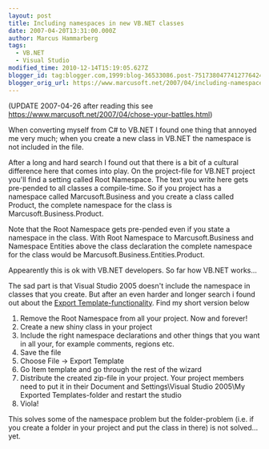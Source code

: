 ```yaml
---
layout: post
title: Including namespaces in new VB.NET classes
date: 2007-04-20T13:31:00.000Z
author: Marcus Hammarberg
tags:
  - VB.NET
  - Visual Studio
modified_time: 2010-12-14T15:19:05.627Z
blogger_id: tag:blogger.com,1999:blog-36533086.post-7517380477412776424
blogger_orig_url: https://www.marcusoft.net/2007/04/including-namespaces-in-new-vbnet.html
---
```


(UPDATE 2007-04-26 after reading this see
<https://www.marcusoft.net/2007/04/chose-your-battles.html>)

When converting myself from C# to VB.NET I found one thing that annoyed
me very much; when you create a new class in VB.NET the namespace is not
included in the file.

After a long and hard search I found out that there is a bit of a
cultural difference here that comes into play. On the project-file for
VB.NET project you'll find a setting called Root Namespace. The text you
write here gets pre-pended to all classes a compile-time. So if you
project has a namespace called Marcusoft.Business and you create a class
called Product, the complete namespace for the class is
Marcusoft.Business.Product.

Note that the Root Namespace gets pre-pended even if you state a
namespace in the class. With Root Namespace to Marcusoft.Business and
Namespace Entities above the class declaration the complete namespace
for the class would be Marcusoft.Business.Entities.Product.

Appearently this is ok with VB.NET developers. So far how VB.NET
works...

The sad part is that Visual Studio 2005 doesn't include the namespace in
classes that you create. But after an even harder and longer search i
found out about the [Export
Template-functionality](http://msdn.microsoft.com/msdnmag/issues/06/01/CodeTemplates/default.aspx).
Find my short version below

1. Remove the Root Namespace from all your project. Now and forever!
2. Create a new shiny class in your project
3. Include the right namespace declarations and other things that you
   want in all your, for example comments, regions etc.
4. Save the file
5. Choose File -> Export Template
6. Go Item template and go through the rest of the wizard
7. Distribute the created zip-file in your project. Your project
   members need to put it in their Document and Settings\Visual Studio
   2005\My Exported Templates-folder and restart the studio
8. Viola!

This solves some of the namespace problem but the
folder-problem (i.e. if you create a folder in your project and put the
class in there) is not solved... yet.
